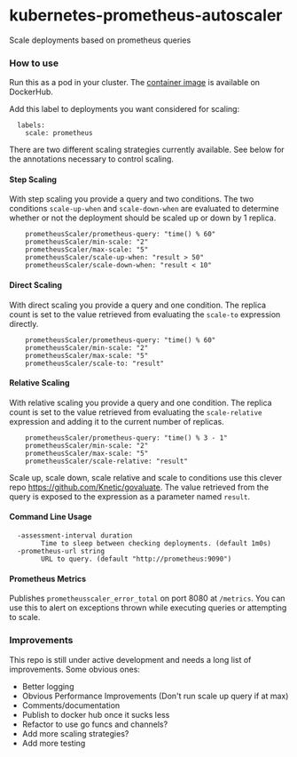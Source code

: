 # kubernetes-prometheus-autoscaler

Scale deployments based on prometheus queries

### How to use

Run this as a pod in your cluster.  The [container image](https://hub.docker.com/r/joeelliott/kubernetes-prometheus-scaler) is available on DockerHub.

Add this label to deployments you want considered for scaling:

```
  labels:
    scale: prometheus
```

There are two different scaling strategies currently available.  See below for the annotations necessary to control scaling.

#### Step Scaling

With step scaling you provide a query and two conditions.  The two conditions `scale-up-when` and `scale-down-when` are evaluated to determine whether or not the deployment should be scaled up or down by 1 replica.

```
    prometheusScaler/prometheus-query: "time() % 60"
    prometheusScaler/min-scale: "2"
    prometheusScaler/max-scale: "5"
    prometheusScaler/scale-up-when: "result > 50"
    prometheusScaler/scale-down-when: "result < 10"
```

#### Direct Scaling

With direct scaling you provide a query and one condition.  The replica count is set to the value retrieved from evaluating the `scale-to` expression directly.

```
    prometheusScaler/prometheus-query: "time() % 60"
    prometheusScaler/min-scale: "2"
    prometheusScaler/max-scale: "5"
    prometheusScaler/scale-to: "result"
```

#### Relative Scaling

With relative scaling you provide a query and one condition.  The replica count is set to the value retrieved from evaluating the `scale-relative` expression and adding it to the current number of replicas.

```
    prometheusScaler/prometheus-query: "time() % 3 - 1"
    prometheusScaler/min-scale: "2"
    prometheusScaler/max-scale: "5"
    prometheusScaler/scale-relative: "result"
```

Scale up, scale down, scale relative and scale to conditions use this clever repo https://github.com/Knetic/govaluate.  The value retrieved from the query is exposed to the expression as a parameter named `result`.

#### Command Line Usage

```
  -assessment-interval duration
        Time to sleep between checking deployments. (default 1m0s)
  -prometheus-url string
        URL to query. (default "http://prometheus:9090")
```

#### Prometheus Metrics

Publishes `prometheusscaler_error_total` on port 8080 at `/metrics`.  You can use this to alert on exceptions thrown while executing queries or attempting to scale.

### Improvements

This repo is still under active development and needs a long list of improvements.  Some obvious ones:

- Better logging
- Obvious Performance Improvements (Don't run scale up query if at max)
- Comments/documentation
- Publish to docker hub once it sucks less
- Refactor to use go funcs and channels?
- Add more scaling strategies?
- Add more testing
